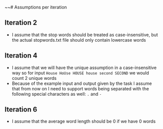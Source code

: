 ~~# Assumptions per iteration

## Iteration 2

- I assume that the stop words should be treated as case-insensitive, but the actual stopwords.txt file should only contain lowercase words

## Iteration 4

- I assume that we will have the unique assumption in a case-insensitive way so for input `House HoUse HOUSE house second SECOND` we would count 2 unique
  words
- Because of the example input and output given by the task I assume that from now on I need to support words being separated with
  the following special characters as well: `.` and `-`

## Iteration 6

- I assume that the average word length should be 0 if we have 0 words